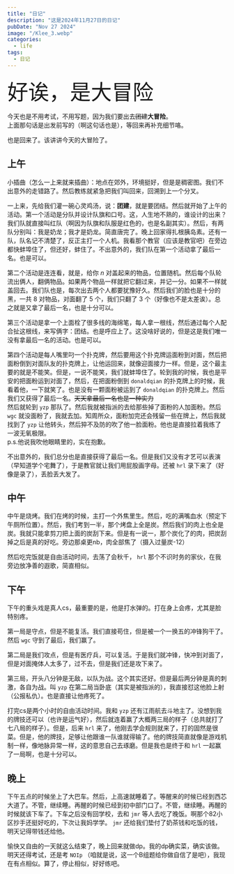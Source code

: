 ```yaml
---
title: "日记"
description: "这是2024年11月27日的日记"
pubDate: "Nov 27 2024"
image: "/Klee_3.webp"
categories:
  - life
tags:
  - 日记
---
```


<font size = "7px">好诶，是大冒险</font>

今天也是不用考试，不用写题，因为我们要出去~~团建~~**大冒险**。  
上面那句话是出发前写的（啊这句话也是），等回来再补充细节咯。

也是回来了。该讲讲今天的大冒险了。

## 上午
小插曲（怎么一上来就来插曲）：地点在郊外，环境挺好，但是是稠密图。我们不出意外的走错路了。然后教练就紧急把我们叫回来，回溯到上一个分叉。

一上来，先给我们灌一碗心灵鸡汤，说：**团建**，就是要团结。然后就开始了上午的活动。第一个活动是分队并设计队旗和口号。这，人生地不熟的，谁设计的出来？我们队就直接叫红队（啊因为队旗和队服是红色的，也是名副其实）。然后，有两队分别叫：我是奶龙；我才是奶龙。简直唐完了。晚上回家得扎根胰岛素。还有一队，队名记不清楚了，反正主打一个人机。我看那个教官（应该是教官吧）在旁边都快蚌埠住了，但还好，蚌住了。不出意外的，我们队在第一个活动拿了最后一名。也是可以。

第二个活动是连连看，就是，给你 $n$ 对盖起来的物品，位置随机。然后每个队轮流出俩人，翻俩物品。如果两个物品一样就把它翻过来，并记一分。如果不一样就盖回去。我们队也是，每次出去两个人都要犹豫好久。然后我们的脸也是十分的黑，一共 $8$ 对物品，对面翻了 $5$ 个，我们只翻了 $3$ 个（好像也不是太差诶）。总之就是又拿了最后一名，也是十分可以。

第三个活动是拿一个上面栓了很多线的海绵笔，每人拿一根线，然后通过每个人配合扯这根线，来写俩字：团结。也是呼应上了。这没啥好说的，但是这是我们唯一没有拿最后一名的活动。也是可以。

第四个活动是每人嘴里叼一个扑克牌，然后要用这个扑克牌运面粉到对面，然后把面粉倒到对面队友的扑克牌上，让他运回来，就像迎面接力一样。但是，这个最主要的就是不能笑。但是，一说不能笑，我们就蚌埠住了。轮到我的时候，我也是平安的把面粉运到对面了，然后，在把面粉倒到 `donaldqian` 的扑克牌上的时候，我看着他，一下就笑了。也是没有一颗面粉被运到了 `donaldqian` 的扑克牌上。然后我们又获得了最后一名。~~天天拿最后一名也是一种实力~~  
然后就轮到 `yzp` 那队了。然后我就被指派的去给那些掉了面粉的人加面粉。然后 `wgc` 就没面粉了，我就去加。知周所众，面粉加完还会残留一些在牌上，然后我就找到了 `yzp` 让他转头，然后猝不及防的吹了他一脸面粉。他也是直接拉着我练了一波无氧极限。  
p.s.他说我吹他眼睛里的，实在抱歉。

不出意外的，我们总分也是直接获得了最后一名。但是我们又没有才艺可以表演（早知道学个宅舞了），于是教官就让我们用屁股画字母。还被 `hrl` 录下来了（好像是录了），丢脸丢大发了。

## 中午
中午是烧烤。我们在烤的时候，主打一个外焦里生。然后，吃的满嘴血水（预定下午厕所位置）。然后，我们考到一半，那个烤盘上全是炭。然后我们的肉上也全是炭。我就只能拿剪刀把上面的炭刮下来。但是有一说一，那个炭化了的肉，把炭刮掉之后是真的好吃。旁边那桌更nb，肉全部焦了（摄入过量炭-12）

然后吃完饭就是自由活动时间，去荡了会秋千， `hrl` 那个不识时务的家伙，在我旁边放净善的遐歌，简直相似。

## 下午
下午的重头戏是真人cs，最重要的是，他是打水弹的。打在身上会疼，尤其是脸特别疼。

第一局是守点，但是不能复活。我们直接苟住，但是被一个一换五的冲锋狗干了。然后 `wgc` 守到了最后，我们赢了。

第二局是我们攻点，但是有医疗兵，可以复活。于是我们就冲锋，快冲到对面了，但是对面掩体人太多了，过不去，但是我们还是攻下来了。

第三局，开头八分钟是无敌，以队为战。这个其实还好。但是最后两分钟是真的刺激，各自为战。叫 `yzp` 在第二局当卧底（其实是被指派的），我直接怼这他脸上射（公报私仇）。也是直接让他疼死了。

打完cs是两个小时的自由活动时间。我和 `yzp` 还有江雨航去斗地主了。没想到我的牌技还可以（也许是运气好），然后就连着赢了大概两三局的样子（总共就打了七八局的样子）。但是，后来 `hrl` 来了，他刚去学会规则就来了，打的固然是很菜。但是，他的牌技，足够让他跟谁一队谁就得输了。他的牌技简直就像是游戏机制一样，像地脉异常一样，这的意思自己去琢磨。但是我也是终于和 `hrl` 一起赢了一局啊，也是十分可以。

## 晚上
下午五点的时候坐上了大巴车。然后，上高速就睡着了。等醒来的时候已经到西芯大道了。不管，继续睡。再醒的时候已经到初中部门口了。不管，继续睡。再醒的时候就该下车了。下车之后没有回学校，去和 `jmr` 等人去吃了晚饭。啊那个82小区抄手还挺好吃的，下次让我妈学学。 `jmr` 还给我们垫付了奶茶钱和吃饭的钱，明天记得带钱还给他。

愉快又自由的一天就这么结束了，晚上回来就做dp。我的dp确实菜，确实该做。明天还得考试，还是考 `NOIp` （咱就是说，这一个B组题给你做自信了是吧），我现在有点相似。算了，停止相似，好好练吧。